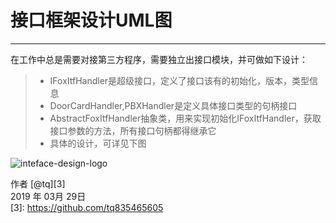 # 接口框架设计UML图

------

在工作中总是需要对接第三方程序，需要独立出接口模块，并可做如下设计：

> * IFoxItfHandler是超级接口，定义了接口该有的初始化，版本，类型信息
> * DoorCardHandler,PBXHandler是定义具体接口类型的句柄接口
> * AbstractFoxItfHandler抽象类，用来实现初始化IFoxItfHandler，获取接口参数的方法，所有接口句柄都得继承它
> * 具体的设计，可详见下图

![inteface-design-logo](http://www.plantuml.com/plantuml/png/jLTjJnl74tz_dsALlZ4F-0CWX09sqbW2WJ3_gb9LeRLlZRUSRwtTXG2kfJua4Y41AfK7gILgK8M2egOGDMr30isNyTdc5L-XUtktthlbV4qh_P6GlFCmyvlPcTcvsun3ofThZZLHOfp2ChzBLWkySW-wjeFes9SZ8q1nyeJG7AHso0EZQ9KZrsQMPeHAsMn_9LohEwY6NCwiWlOLgYM2YAhqHQaOiwLLfQRWQP9seGLD-ycmPI8KSM4YVsUgPzumgB8sE_dfmjrSKOd9OAT86Jf5H5Tm6G6P9a4KUb5w58rbrM5v2IuYNwwAMSx1WWx6nkuInqPqV1mqB03A3cGC11cHbkwuAvWItqJ1vOYwq4cIcgaZ2Zdg8t8FEO9lDJK4fVS_ZXsMZ25oEnf3KGQK86CYCPmLEQJ_9bRDDNEgdSzNARQBQupx34JJLM28r00-MsC54P4Gy06dX2oB9lrUHe5HHGbfCSsO5wVxC4Lcy1-HTC--xUoU_CTuUX2C94aD8-azMIji4J2OpVOnstdrpjjyrhsyj6Az9pNIa4OK4mqRUT453rGUBEoBL60P0NCMY3eSceRriIAds5qSdYbzWSfy7504RLyiSvCtaAnndsAEf4essqS4KSYqIDDo2KU0a_herS79rUxNxUrZR-TdR-Uu_TE3A6GzYnhM49DfNy0kvfa1QwX4Y8EW2q8oHVuJ83ah1DkAp8GJdxQ8-3HYJFIaVwf3oj1ibRXe4ZjE9a09V0PXl4UVGwnEN8Oo0X0O1bfAgayB855jGOIru7TeI4casybLeRk8vce2lW4amkbZGcU1eZB2Aw6noDKfsN5V64GTIeksTXbUYeCgebvtV--UFkt-UjHzVQvkfSyOIQggXf9jWhHoKTMRN6bfLdIPQYFPRBgIBaDJgna9Bl5X1hBwHBTXZg63rv4TBK3C30Rk7JE5X3deaBeGcWUY90LhbX91vskP02fOGcl38EUdU6n-tC_r-lg0dD2wA-BxHkC37GRkvjVgADCx5Mpz-nD46IPk9WMRBF7WjyOOKEKfEPMwYQru5wjBy5t6kzZWg4QEacC57sM8QmUwspN7nsPk1cRsX7f30E2ut0Go2I5mbO1gSCIs3b_HSlAcegEjk_sdjxCV3BYWYJe_F6ZldxT_snDZtH9_Ebbfhu09yQD8ZMj6vCQbaCdAGmvBaCaO8pmLe4yjKoIKTMNfseWGJA79DPc9J2nqu6qyzPu_zfxijmz_yGxFl9rlsdjdrnTFUkzPc92NZoph0_O-dG8pqlZSCjoslzzgNHwQ7hIsDjzCkWbJt1zj9FHxApypCvURcClBIdP8USabjuQ1Y-w70_Uppq53Fhc5F6WEMB7i19NXdPvt7Zxl7fsafk16WSe62LQG-B09DhvGXjIrY3XH51oB7F9bSLaf-HnAA0w5laGu9xNH8Bl1ezq-tF8sZxplJhtD4x5pc7Cgjeicnw80IzziRjbrHQl90OigFd0b0ol2i7aYzUkBZUkBHz7kDdVW_wzRNJd6qjWmrecCiHR8Rj9Fl3vAZMdegcKbVcHm9P0e2HkAy365jk9gS_v1UzCfCZPP0HJ44mGCkIdCE78HDUgWTV7CUtYivxjey1igtjPUv-txpibZxwyNdUtJO2tLAc8awc4jna7hpLUjjpzw6mV1eBIiczS9HaO6pH3KkfiWtVUJGUd8Y2XUh790AiR7SMVZLVVz2-ziDnZZXgpwDXR_hJSlhmvUjzxz4LsThDl8jPThpjy0)



作者 [@tq][3]     
2019 年 03月 29日  
[3]: https://github.com/tq835465605


